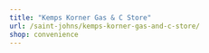 ```yaml
---
title: "Kemps Korner Gas & C Store"
url: /saint-johns/kemps-korner-gas-and-c-store/
shop: convenience
---
```

